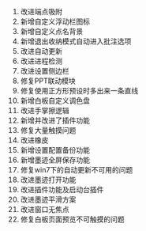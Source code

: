 1. 改进端点吸附
2. 新增自定义浮动栏图标
3. 新增自定义点名背景
4. 新增退出收纳模式自动进入批注选项
5. 改进自动更新
6. 改进进程检测
7. 改进设置侧边栏
8. 修复PPT联动模块
9. 修复使用正方形预设时多出来一条直线
10. 新增白板自定义调色盘
11. 改进手掌擦逻辑
12. 新增并改进了插件功能
13. 修复大量触摸问题
14. 改进橡皮
15. 新增设置配置备份功能
16. 新增墨迹全屏保存功能
17. 修复win7下的自动更新不可用的问题
18. 改进墨迹打开功能
19. 改进插件功能及启动台插件
20. 改进墨迹平滑方案
21. 改进窗口无焦点
22. 修复白板页面预览不可触摸的问题
